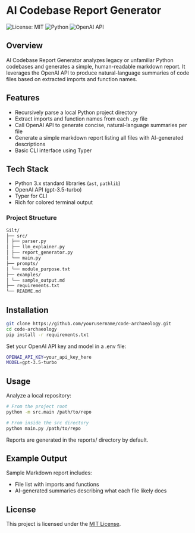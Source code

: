 # AI Codebase Report Generator

![License: MIT](https://img.shields.io/badge/License-MIT-green.svg)
![Python](https://img.shields.io/badge/python-3.8%2B-blue)
![OpenAI API](https://img.shields.io/badge/OpenAI-API-blue)

## Overview

AI Codebase Report Generator analyzes legacy or unfamiliar Python codebases and generates a simple, human-readable markdown report. It leverages the OpenAI API to produce natural-language summaries of code files based on extracted imports and function names.

## Features

- Recursively parse a local Python project directory
- Extract imports and function names from each `.py` file
- Call OpenAI API to generate concise, natural-language summaries per file
- Generate a simple markdown report listing all files with AI-generated descriptions
- Basic CLI interface using Typer

## Tech Stack

- Python 3.x standard libraries (`ast`, `pathlib`)
- OpenAI API (gpt-3.5-turbo)
- Typer for CLI
- Rich for colored terminal output

### Project Structure
```bash
Silt/
├── src/
│ ├── parser.py
│ ├── llm_explainer.py
│ ├── report_generator.py
│ └── main.py
├── prompts/
│ └── module_purpose.txt
├── examples/
│ └── sample_output.md
├── requirements.txt
└── README.md
```


## Installation

```bash
git clone https://github.com/yourusername/code-archaeology.git
cd code-archaeology
pip install -r requirements.txt
```

Set your OpenAI API key and model in a .env file:
```bash
OPENAI_API_KEY=your_api_key_here
MODEL=gpt-3.5-turbo
```

## Usage

Analyze a local repository:
```bash
# From the project root
python -m src.main /path/to/repo
```
```bash
# From inside the src directory
python main.py /path/to/repo
```

Reports are generated in the reports/ directory by default.

## Example Output
Sample Markdown report includes:
- File list with imports and functions
- AI-generated summaries describing what each file likely does

## License
This project is licensed under the [MIT License](./LICENSE).
